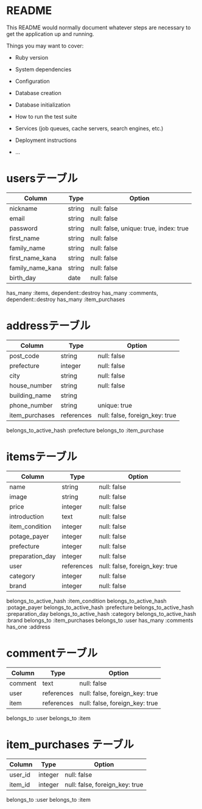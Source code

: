 # README

This README would normally document whatever steps are necessary to get the
application up and running.

Things you may want to cover:

* Ruby version

* System dependencies

* Configuration

* Database creation

* Database initialization

* How to run the test suite

* Services (job queues, cache servers, search engines, etc.)

* Deployment instructions

* ...

# usersテーブル

| Column           | Type       | Option                                  |
| ---------------- | ---------- | --------------------------------------- |
| nickname         | string     | null: false                             |
| email            | string     | null: false                             |
| password         | string     | null: false,  unique: true, index: true |
| first_name       | string     | null: false                             |
| family_name      | string     | null: false                             |
| first_name_kana  | string     | null: false                             |
| family_name_kana | string     | null: false                             |
| birth_day        | date       | null: false                             |

has_many :items, dependent::destroy
has_many :comments, dependent::destroy
has_many :item_purchases

# addressテーブル
| Column            | Type       | Option                         |
| ----------------- | ---------- | ------------------------------ |
| post_code         | string     | null: false                    |
| prefecture        | integer    | null: false                    |
| city              | string     | null: false                    |
| house_number      | string     | null: false                    |
| building_name     | string     |                                |
| phone_number      | string     | unique: true                   |
| item_purchases    | references | null: false, foreign_key: true |

belongs_to_active_hash :prefecture
belongs_to :item_purchase 

# itemsテーブル

| Column          | Type       | Option                         |
| --------------- | ---------- | ------------------------------ |
| name            | string     | null: false                    |
| image           | string     | null: false                    |
| price           | integer    | null: false                    |
| introduction    | text       | null: false                    |
| item_condition  | integer    | null: false                    |
| potage_payer    | integer    | null: false                    |
| prefecture      | integer    | null: false                    |
| preparation_day | integer    | null: false                    |
| user            | references | null: false, foreign_key: true |
| category        | integer    | null: false                    |
| brand           | integer    | null: false                    |

belongs_to_active_hash :item_condition
belongs_to_active_hash :potage_payer
belongs_to_active_hash :prefecture
belongs_to_active_hash :preparation_day
belongs_to_active_hash :category
belongs_to_active_hash :brand
belongs_to :item_purchases
belongs_to :user
has_many :comments
has_one :address


# commentテーブル
| Column  | Type       | Option                         |
| ------- | ---------- | ------------------------------ |
| comment | text       | null: false                    |
| user    | references | null: false, foreign_key: true |
| item    | references | null: false, foreign_key: true |

belongs_to :user
belongs_to :item

# item_purchases テーブル
| Column  | Type    | Option                         |
| ------- | ------- | ------------------------------ |
| user_id | integer | null: false                    |
| item_id | integer | null: false, foreign_key: true |

belongs_to :user
belongs_to :item
